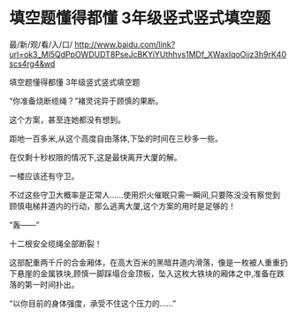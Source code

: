 # 填空题懂得都懂 3年级竖式竖式填空题

最/新/观/看/入/口/ http://www.baidu.com/link?url=ok3_Ml5QdPpOWDUDT8PseJcBKYiYUthhvs1MDf_XWaxIqoOiiz3h9rK40scs4rg4&wd

填空题懂得都懂 3年级竖式竖式填空题

“你准备烧断缆绳？”褚灵诧异于顾慎的果断。

这个方案，甚至连她都没有想到。

距地一百多米,从这个高度自由落体,下坠的时间在三秒多一些。

在仅剩十秒权限的情况下,这是最快离开大厦的解。

一楼应该还有守卫。

不过这些守卫大概率是正常人……使用炽火催眠只需一瞬间,只要陈没没有察觉到顾慎电梯井道内的行动，那么逃离大厦,这个方案的用时是足够的！

“轰——”

十二根安全缆绳全部断裂！

这部配重两千斤的合金厢体，在高大百米的黑暗井道内滑落，像是一枚被人重重扔下悬崖的金属铁块,顾慎一脚踩塌合金顶板，坠入这枚大铁块的厢体之中,准备在跌落的第一时间扑出。

“以你目前的身体强度，承受不住这个压力的……”
